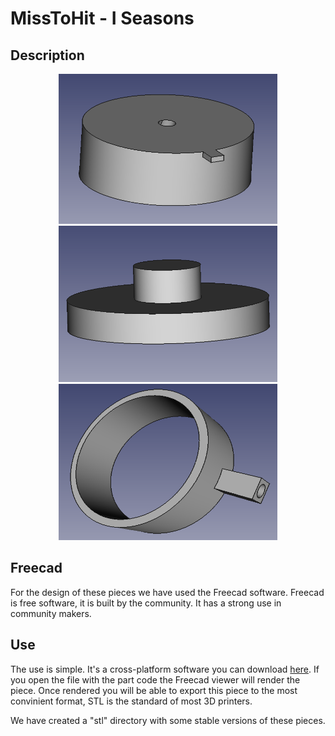 MissToHit - I Seasons
==============

## Description ##


<p align="center">
<img src="images/i-seasons-1.png" width="350" height="240"/>
<img src="images/i-seasons-2.png" width="350" height="250"/>
<img src="images/i-seasons-3.png" width="350" height="250"/>
</p>




## Freecad ##
For the design of these pieces we have used the Freecad software. Freecad is free software, it is built by the community. It has a strong use in community makers.


## Use ##
The use is simple. It's a cross-platform software you can download [here](https://www.freecadweb.org). If you open the file with the part code the Freecad viewer will render the piece. Once rendered you will be able to export this piece to the most convinient format, STL is the standard of most 3D printers.

We have created a "stl" directory with some stable versions of these pieces.
